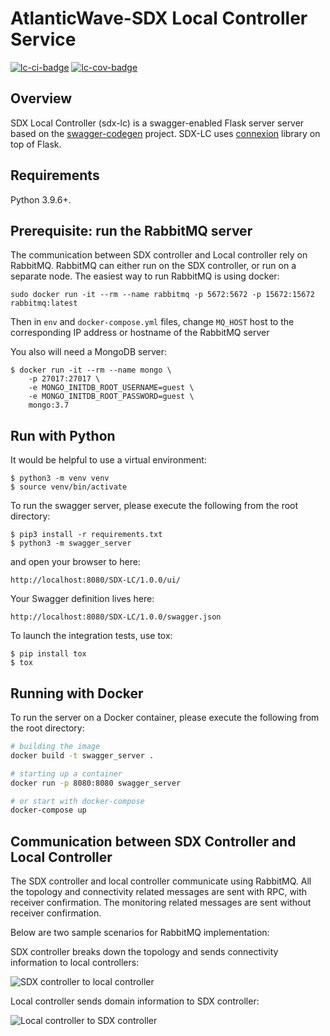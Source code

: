 # AtlanticWave-SDX Local Controller Service

[![lc-ci-badge]][lc-ci] [![lc-cov-badge]][lc-cov]

## Overview

SDX Local Controller (sdx-lc) is a swagger-enabled Flask server server
based on the [swagger-codegen] project.  SDX-LC uses [connexion]
library on top of Flask.

## Requirements

Python 3.9.6+.

## Prerequisite: run the RabbitMQ server

The communication between SDX controller and Local controller rely on
RabbitMQ. RabbitMQ can either run on the SDX controller, or run on a
separate node. The easiest way to run RabbitMQ is using docker:

```
sudo docker run -it --rm --name rabbitmq -p 5672:5672 -p 15672:15672 rabbitmq:latest
```

Then in `env` and `docker-compose.yml` files, change `MQ_HOST` host to
the corresponding IP address or hostname of the RabbitMQ server

You also will need a MongoDB server:

```console
$ docker run -it --rm --name mongo \
    -p 27017:27017 \
    -e MONGO_INITDB_ROOT_USERNAME=guest \
    -e MONGO_INITDB_ROOT_PASSWORD=guest \
    mongo:3.7
```

## Run with Python

It would be helpful to use a virtual environment:

```console
$ python3 -m venv venv
$ source venv/bin/activate
```

To run the swagger server, please execute the following from the root
directory:

```console
$ pip3 install -r requirements.txt
$ python3 -m swagger_server
```

and open your browser to here:

```
http://localhost:8080/SDX-LC/1.0.0/ui/
```

Your Swagger definition lives here:

```
http://localhost:8080/SDX-LC/1.0.0/swagger.json
```

To launch the integration tests, use tox:

```console
$ pip install tox
$ tox
```

## Running with Docker

To run the server on a Docker container, please execute the following
from the root directory:

```bash
# building the image
docker build -t swagger_server .

# starting up a container
docker run -p 8080:8080 swagger_server

# or start with docker-compose
docker-compose up
```

## Communication between SDX Controller and Local Controller

The SDX controller and local controller communicate using
RabbitMQ. All the topology and connectivity related messages are sent
with RPC, with receiver confirmation. The monitoring related messages
are sent without receiver confirmation.

Below are two sample scenarios for RabbitMQ implementation:

SDX controller breaks down the topology and sends connectivity
information to local controllers:

![SDX controller to local controller][sdx-controller-to-lc]

Local controller sends domain information to SDX controller:

![Local controller to SDX controller][sdx-lc-to-controller]


<!-- URLs -->

[lc-ci-badge]: https://github.com/atlanticwave-sdx/sdx-lc/actions/workflows/test.yml/badge.svg
[lc-ci]: https://github.com/atlanticwave-sdx/sdx-lc/actions/workflows/test.yml

[lc-cov-badge]: https://coveralls.io/repos/github/atlanticwave-sdx/sdx-lc/badge.svg
[lc-cov]: https://coveralls.io/github/atlanticwave-sdx/sdx-lc

[swagger-codegen]: https://github.com/swagger-api/swagger-codegen
[connexion]: https://github.com/zalando/connexion

[sdx-controller-to-lc]: https://user-images.githubusercontent.com/29924060/139590360-d6c9aaef-e9ba-4c32-a8f9-7a0644b4b35f.jpg
[sdx-lc-to-controller]: https://user-images.githubusercontent.com/29924060/139590365-361b4f46-984c-4ab6-8d47-83c9c362910b.jpg
